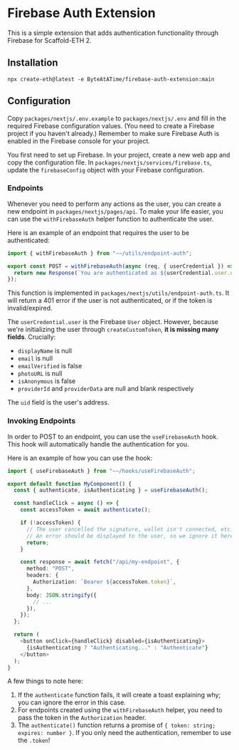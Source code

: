 # Firebase Auth Extension

This is a simple extension that adds authentication functionality through Firebase for Scaffold-ETH 2.

## Installation

```
npx create-eth@latest -e ByteAtATime/firebase-auth-extension:main
```

## Configuration

Copy `packages/nextjs/.env.example` to `packages/nextjs/.env` and fill in the required Firebase configuration values. (You need to create a Firebase project if you haven't already.) Remember to make sure Firebase Auth is enabled in the Firebase console for your project.

You first need to set up Firebase. In your project, create a new web app and copy the configuration file. In `packages/nextjs/services/firebase.ts`, update the `firebaseConfig` object with your Firebase configuration.

### Endpoints

Whenever you need to perform any actions as the user, you can create a new endpoint in `packages/nextjs/pages/api`. To make your life easier, you can use the `withFirebaseAuth` helper function to authenticate the user.

Here is an example of an endpoint that requires the user to be authenticated:

```typescript
import { withFirebaseAuth } from "~~/utils/endpoint-auth";

export const POST = withFirebaseAuth(async (req, { userCredential }) => {
  return new Response(`You are authenticated as ${userCredential.user.uid}.`, { status: 200 });
});
```

This function is implemented in `packages/nextjs/utils/endpoint-auth.ts`. It will return a 401 error if the user is not authenticated, or if the token is invalid/expired.

The `userCredential.user` is the Firebase `User` object. However, because we're initializing the user through `createCustomToken`, **it is missing many fields**. Crucially:
* `displayName` is null
* `email` is null
* `emailVerified` is false
* `photoURL` is null
* `isAnonymous` is false
* `providerId` and `providerData` are null and blank respectively

The `uid` field is the user's address.

### Invoking Endpoints

In order to POST to an endpoint, you can use the `useFirebaseAuth` hook. This hook will automatically handle the authentication for you.

Here is an example of how you can use the hook:

```typescript
import { useFirebaseAuth } from "~~/hooks/useFirebaseAuth";

export default function MyComponent() {
  const { authenticate, isAuthenticating } = useFirebaseAuth();

  const handleClick = async () => {
    const accessToken = await authenticate();

    if (!accessToken) {
      // The user cancelled the signature, wallet isn't connected, etc.
      // An error should be displayed to the user, so we ignore it here
      return;
    }

    const response = await fetch("/api/my-endpoint", {
      method: "POST",
      headers: {
        Authorization: `Bearer ${accessToken.token}`,
      },
      body: JSON.stringify({
        // ...
      }),
    });
  };

  return (
    <button onClick={handleClick} disabled={isAuthenticating}>
      {isAuthenticating ? "Authenticating..." : "Authenticate"}
    </button>
  );
}
```

A few things to note here:
1. If the `authenticate` function fails, it will create a toast explaining why; you can ignore the error in this case.
2. For endpoints created using the `withFirebaseAuth` helper, you need to pass the token in the `Authorization` header.
3. The `authenticate()` function returns a promise of `{ token: string; expires: number }`. If you only need the authentication, remember to use the `.token`!
